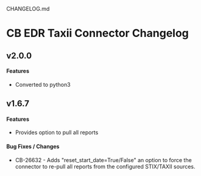 CHANGELOG.md
# CB EDR Taxii Connector Changelog

## v2.0.0
#### Features
 * Converted to python3

## v1.6.7
#### Features
 * Provides option to pull all reports
#### Bug Fixes / Changes
 * CB-26632 - Adds "reset_start_date=True/False" an option to force the connector to re-pull all reports from the configured STIX/TAXII sources.

